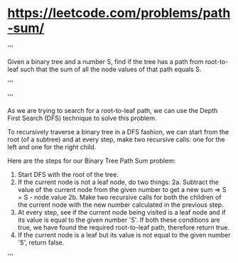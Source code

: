 # https://leetcode.com/problems/path-sum/

'''

Given a binary tree and a number S, find if the tree has a path from root-to-leaf
such that the sum of all the node values of that path equals S.

'''

'''

As we are trying to search for a root-to-leaf path,
we can use the Depth First Search (DFS) technique to solve this problem.

To recursively traverse a binary tree in a DFS fashion,
we can start from the root (of a subtree) and at every step,
make two recursive calls: one for the left and one for the right child.

Here are the steps for our Binary Tree Path Sum problem:

1. Start DFS with the root of the tree.
2. If the current node is not a leaf node, do two things:
    2a. Subtract the value of the current node from the given number to get a new sum => S = S - node.value
    2b. Make two recursive calls for both the children of the current node with the new number calculated in the previous step.
3. At every step, see if the current node being visited is a leaf node and if its value is equal to the given number 'S'.
    If both these conditions are true, we have found the required root-to-leaf path, therefore return true.
4. If the current node is a leaf but its value is not equal to the given number 'S', return false.

'''
